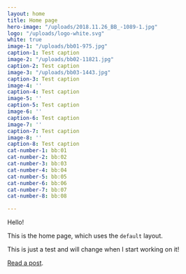 ```yaml
---
layout: home
title: Home page
hero-image: "/uploads/2018.11.26_BB_-1089-1.jpg"
logo: "/uploads/logo-white.svg"
white: true
image-1: "/uploads/bb01-975.jpg"
caption-1: Test caption
image-2: "/uploads/bb02-11821.jpg"
caption-2: Test caption
image-3: "/uploads/bb03-1443.jpg"
caption-3: Test caption
image-4: ''
caption-4: Test caption
image-5: ''
caption-5: Test caption
image-6: ''
caption-6: Test caption
image-7: ''
caption-7: Test caption
image-8: ''
caption-8: Test caption
cat-number-1: bb:01
cat-number-2: bb:02
cat-number-3: bb:03
cat-number-4: bb:04
cat-number-5: bb:05
cat-number-6: bb:06
cat-number-7: bb:07
cat-number-8: bb:08

---
```

Hello!

This is the home page, which uses the `default` layout.

This is just a test and will change when I start working on it! 

[Read a post](/2018/03/11/example-post/).